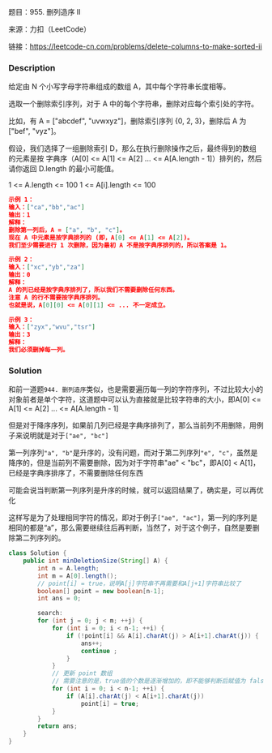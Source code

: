 题目：955. 删列造序 II

来源：力扣（LeetCode）

链接：https://leetcode-cn.com/problems/delete-columns-to-make-sorted-ii



### Description

给定由 N 个小写字母字符串组成的数组 A，其中每个字符串长度相等。

选取一个删除索引序列，对于 A 中的每个字符串，删除对应每个索引处的字符。

比如，有 A = ["abcdef", "uvwxyz"]，删除索引序列 {0, 2, 3}，删除后 A 为["bef", "vyz"]。

假设，我们选择了一组删除索引 D，那么在执行删除操作之后，最终得到的数组的元素是按 字典序（A[0] <= A[1] <= A[2] ... <= A[A.length - 1]）排列的，然后请你返回 D.length 的最小可能值。

1 <= A.length <= 100
1 <= A[i].length <= 100

 ```json
示例 1：
输入：["ca","bb","ac"]
输出：1
解释： 
删除第一列后，A = ["a", "b", "c"]。
现在 A 中元素是按字典排列的 (即，A[0] <= A[1] <= A[2])。
我们至少需要进行 1 次删除，因为最初 A 不是按字典序排列的，所以答案是 1。

示例 2：
输入：["xc","yb","za"]
输出：0
解释：
A 的列已经是按字典序排列了，所以我们不需要删除任何东西。
注意 A 的行不需要按字典序排列。
也就是说，A[0][0] <= A[0][1] <= ... 不一定成立。

示例 3：
输入：["zyx","wvu","tsr"]
输出：3
解释：
我们必须删掉每一列。
 ```

### Solution

和前一道题`944. 删列造序`类似，也是需要遍历每一列的字符序列，不过比较大小的对象前者是单个字符，这道题中可以认为直接就是比较字符串的大小，即A[0] <= A[1] <= A[2] ... <= A[A.length - 1]

但是对于降序序列，如果前几列已经是字典序排列了，那么当前列不用删除，用例子来说明就是对于`["ae", "bc"]`

第一列序列`"a", "b"`是升序的，没有问题，而对于第二列序列`"e", "c"`，虽然是降序的，但是当前列不需要删除，因为对于字符串"ae" < "bc"，即A[0] < A[1]，已经是字典序排序了，不需要删除任何东西

可能会说当判断第一列序列是升序的时候，就可以返回结果了，确实是，可以再优化

这样写是为了处理相同字符的情况，即对于例子`["ae", "ac"]`，第一列的序列是相同的都是“a”，那么需要继续往后再判断，当然了，对于这个例子，自然是要删除第二列序列的。

```java
class Solution {
    public int minDeletionSize(String[] A) {
        int n = A.length;
        int m = A[0].length();
        // point[i] = true，说明A[j]字符串不再需要和A[j+1]字符串比较了
        boolean[] point = new boolean[n-1];
        int ans = 0;

        search:
        for (int j = 0; j < m; ++j) {
            for (int i = 0; i < n-1; ++i) {
                if (!point[i] && A[i].charAt(j) > A[i+1].charAt(j)) {   // 降序序列，那么需要删除该列，统计结果加1
                    ans++;
                    continue ;
                }
            }
            // 更新 point 数组
            // 需要注意的是，true值的个数是逐渐增加的，即不能够判断后赋值为 false
            for (int i = 0; i < n-1; ++i) {
                if (A[i].charAt(j) < A[i+1].charAt(j))
                    point[i] = true;
            }
        }
        return ans;
    }
}
```

